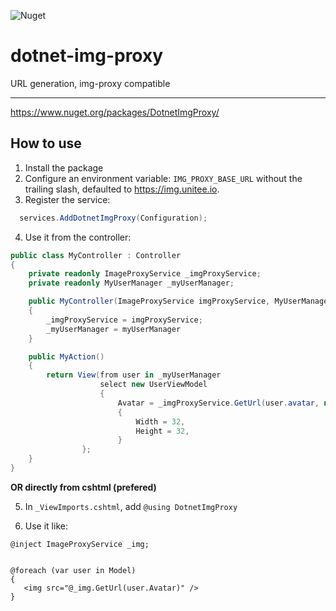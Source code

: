 ![Nuget](https://img.shields.io/nuget/v/DotnetImgProxy)

# dotnet-img-proxy
URL generation, img-proxy compatible

---

https://www.nuget.org/packages/DotnetImgProxy/

## How to use

1) Install the package
2) Configure an environment variable: `IMG_PROXY_BASE_URL` without the trailing slash, defaulted to https://img.unitee.io.
3) Register the service:

```cs
  services.AddDotnetImgProxy(Configuration);
```
4) Use it from the controller:

```cs
public class MyController : Controller
{
    private readonly ImageProxyService _imgProxyService;
    private readonly MyUserManager _myUserManager;

    public MyController(ImageProxyService imgProxyService, MyUserManager myUserManager)
    {
        _imgProxyService = imgProxyService;
        _myUserManager = myUserManager
    }

    public MyAction()
    {
        return View(from user in _myUserManager
                    select new UserViewModel
                    {
                        Avatar = _imgProxyService.GetUrl(user.avatar, new ImageProxyOptions
                        {
                            Width = 32,
                            Height = 32,
                        }
                };
    }
}
```

**OR directly from cshtml (prefered)**

5) In `_ViewImports.cshtml`, add `@using DotnetImgProxy`

6) Use it like:

```razor
@inject ImageProxyService _img;


@foreach (var user in Model)
{
   <img src="@_img.GetUrl(user.Avatar)" />
}
```

